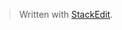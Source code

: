 


> Written with [StackEdit](https://stackedit.io/).
<!--stackedit_data:
eyJoaXN0b3J5IjpbMTkwNjQxMDA4Ml19
-->